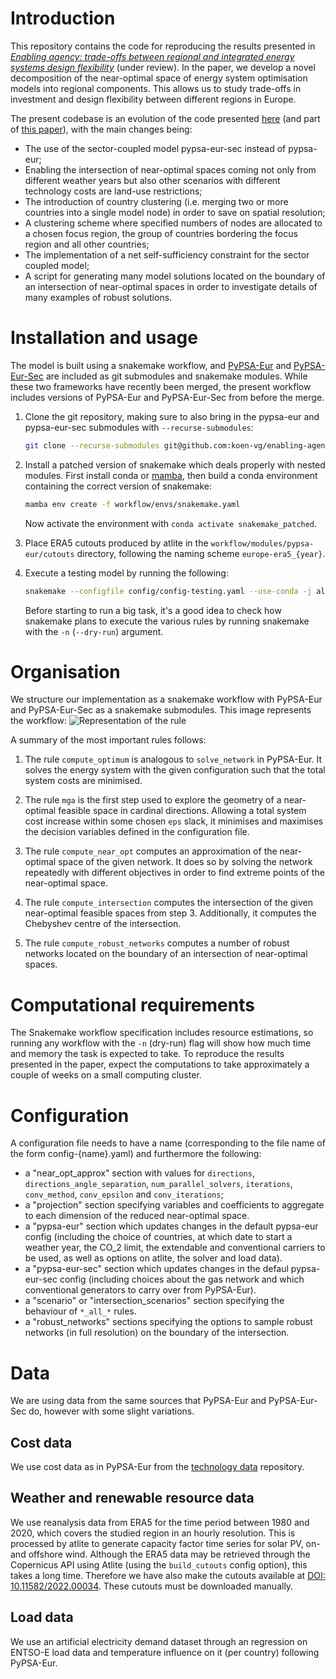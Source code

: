 <!--
SPDX-FileCopyrightText: 2023 Koen van Greevenbroek & Aleksander Grochowicz

SPDX-License-Identifier: CC-BY-4.0
-->

# Introduction

This repository contains the code for reproducing the results presented in [_Enabling agency: trade-offs between regional and integrated energy systems design flexibility_](https://arxiv.org/abs/2312.11264) (under review). In the paper, we develop a novel decomposition of the near-optimal space of energy system optimisation models into regional components. This allows us to study trade-offs in investment and design flexibility between different regions in Europe.

The present codebase is an evolution of the code presented [here](https://github.com/aleks-g/intersecting-near-opt-spaces/) (and part of [this paper](https://doi.org/10.1016/j.eneco.2022.106496)), with the main changes being:
- The use of the sector-coupled model pypsa-eur-sec instead of pypsa-eur;
- Enabling the intersection of near-optimal spaces coming not only from different weather years but also other scenarios with different technology costs are land-use restrictions;
- The introduction of country clustering (i.e. merging two or more countries into a single model node) in order to save on spatial resolution;
- A clustering scheme where specified numbers of nodes are allocated to a chosen focus region, the group of countries bordering the focus region and all other countries;
- The implementation of a net self-sufficiency constraint for the sector coupled model;
- A script for generating many model solutions located on the boundary of an intersection of near-optimal spaces in order to investigate details of many examples of robust solutions. 


# Installation and usage

The model is built using a snakemake workflow, and [PyPSA-Eur](https://github.com/PyPSA/pypsa-eur) and [PyPSA-Eur-Sec](https://github.com/PyPSA/pypsa-eur-sec) are included as git submodules and snakemake modules.
While these two frameworks have recently been merged, the present workflow includes versions of PyPSA-Eur and PyPSA-Eur-Sec from before the merge.

1. Clone the git repository, making sure to also bring in the pypsa-eur and pypsa-eur-sec submodules with `--recurse-submodules`:

   ```sh
   git clone --recurse-submodules git@github.com:koen-vg/enabling-agency.git
   ```

2. Install a patched version of snakemake which deals properly with nested modules. First install conda or [mamba](https://mamba.readthedocs.io/en/latest/installation/mamba-installation.html), then build a conda environment containing the correct version of snakemake:

   ```sh
   mamba env create -f workflow/envs/snakemake.yaml
   ```

   Now activate the environment with `conda activate snakemake_patched`.

3. Place ERA5 cutouts produced by atlite in the `workflow/modules/pypsa-eur/cutouts` directory, following the naming scheme `europe-era5_{year}`. 

4. Execute a testing model by running the following:

   ```sh
   snakemake --configfile config/config-testing.yaml --use-conda -j all -- compute_all_intersections
   ```
   
   Before starting to run a big task, it's a good idea to check how snakemake plans to execute the various rules by running snakemake with the `-n` (`--dry-run`) argument.


# Organisation

We structure our implementation as a snakemake workflow with PyPSA-Eur and PyPSA-Eur-Sec as a snakemake submodules.
This image represents the workflow:
![Representation of the rule](images/validation_workflow.svg)

A summary of the most important rules follows:

1. The rule `compute_optimum` is analogous to `solve_network` in PyPSA-Eur. It solves the energy system with the given configuration such that the total system costs are minimised.

2. The rule `mga` is the first step used to explore the geometry of a near-optimal feasible space in cardinal directions. Allowing a total system cost increase within some chosen `eps` slack, it minimises and maximises the decision variables defined in the configuration file.

3. The rule `compute_near_opt` computes an approximation of the near-optimal space of the given network. It does so by solving the network repeatedly with different objectives in order to find extreme points of the near-optimal space.

4. The rule `compute_intersection` computes the intersection of the given near-optimal feasible spaces from step 3. Additionally, it computes the Chebyshev centre of the intersection.

5. The rule `compute_robust_networks` computes a number of robust networks located on the boundary of an intersection of near-optimal spaces.


# Computational requirements

The Snakemake workflow specification includes resource estimations, so running any workflow with the `-n` (dry-run) flag will show how much time and memory the task is expected to take. To reproduce the results presented in the paper, expect the computations to take approximately a couple of weeks on a small computing cluster.


# Configuration

A configuration file needs to have a name (corresponding to the file name of the form config-{name}.yaml) and furthermore the following:

- a "near_opt_approx" section with values for `directions`, `directions_angle_separation`, `num_parallel_solvers`, `iterations`, `conv_method`, `conv_epsilon` and `conv_iterations`;
- a "projection" section specifying variables and coefficients to aggregate to each dimension of the reduced near-optimal space.
- a "pypsa-eur" section which updates changes in the default pypsa-eur config (including the choice of countries, at which date to start a weather year, the CO_2 limit, the extendable and conventional carriers to be used, as well as options on atlite, the solver and load data).
- a "pypsa-eur-sec" section which updates changes in the defaul pypsa-eur-sec config (including choices about the gas network and which conventional generators to carry over from PyPSA-Eur).
- a "scenario" or "intersection_scenarios" section specifying the behaviour of `*_all_*` rules.
- a "robust_networks" sections specifying the options to sample robust networks (in full resolution) on the boundary of the intersection.


# Data

We are using data from the same sources that PyPSA-Eur and PyPSA-Eur-Sec do, however with some slight variations.

## Cost data

We use cost data as in PyPSA-Eur from the [technology data](https://github.com/PyPSA/technology-data) repository.

## Weather and renewable resource data

We use reanalysis data from ERA5 for the time period between 1980 and 2020, which covers the studied region in an hourly resolution. This is processed by atlite to generate capacity factor time series for solar PV, on- and offshore wind.
Although the ERA5 data may be retrieved through the Copernicus API using Atlite (using the `build_cutouts` config option), this takes a long time.
Therefore we have also make the cutouts available at [DOI: 10.11582/2022.00034](https://www.doi.org/10.11582/2022.00034).
These cutouts must be downloaded manually.


## Load data

We use an artificial electricity demand dataset through an regression on ENTSO-E load data and temperature influence on it (per country) following PyPSA-Eur.


